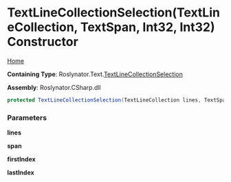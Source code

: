 <a name="_top"></a>

# TextLineCollectionSelection\(TextLineCollection, TextSpan, Int32, Int32\) Constructor

[Home](../../../../README.md#_top)

**Containing Type**: Roslynator\.Text\.[TextLineCollectionSelection](../README.md#_top)

**Assembly**: Roslynator\.CSharp\.dll

```csharp
protected TextLineCollectionSelection(TextLineCollection lines, TextSpan span, int firstIndex, int lastIndex)
```

### Parameters

**lines**

**span**

**firstIndex**

**lastIndex**